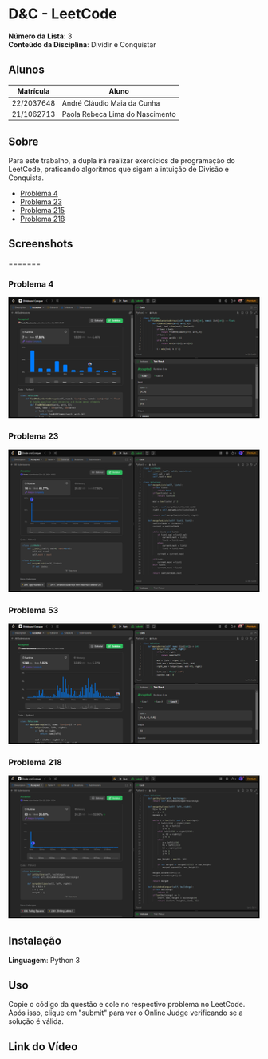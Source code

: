 # D&C - LeetCode

**Número da Lista**: 3<br>
**Conteúdo da Disciplina**: Dividir e Conquistar<br>

## Alunos
|Matrícula | Aluno |
| -- | -- |
| 22/2037648   |  André Cláudio Maia da Cunha |
| 21/1062713 |  Paola Rebeca Lima do Nascimento  |

## Sobre 
Para este trabalho, a dupla irá realizar exercícios de programação do LeetCode, praticando algoritmos que sigam a intuição de Divisão e Conquista.

- [Problema 4](https://leetcode.com/problems/median-of-two-sorted-arrays/description/)
- [Problema 23](https://leetcode.com/problems/merge-k-sorted-lists/description/?envType=problem-list-v2&envId=divide-and-conquer)
- [Problema 215](https://leetcode.com/problems/kth-largest-element-in-an-array/description/)
- [Problema 218](https://leetcode.com/problems/the-skyline-problem/description/?envType=problem-list-v2&envId=divide-and-conquer)

## Screenshots

=======
### Problema 4
![imagem2](assets/problem4.png)
### Problema 23
![imagem2](assets/problem23.png)
### Problema 53
![imagem2](assets/problem53.png)
### Problema 218
![imagem4](assets/problem218.png)

## Instalação 
**Linguagem**: Python 3<br>

## Uso 
Copie o código da questão e cole no respectivo problema no LeetCode. Após isso, clique em "submit" para ver o Online Judge verificando se a solução é válida.

## Link do Vídeo




